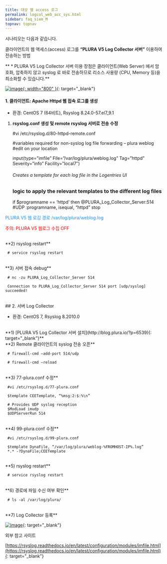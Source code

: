 ```yaml
---
title: 대상 웹 access 로그
permalink: logcol_web_acc_sys.html
sidebar: faq_siem_M
topnav: topnav
---
```


시나리오는 다음과 같습니다.

클라이언트의 웹 액세스(access) 로그를 **“PLURA V5 Log Collector 서버”**  이용하여 전송하는 방법

 

** * PLURA V5 Log Collector 서버 이용 장점은 클라이언트(Web Server) 에서 암호화, 압축하지 않고 syslog 로 바로 전송하므로 리소스 사용량 (CPU, Memory 등)을 최소화할 수 있습니다.**

[![image](/docs/images/Additianal/logcol/1.png){: width="800" }](/docs/images/Additianal/logcol/1.png){: target="_blank"}

 

#### 1. 클라이언트: Apache Httpd 웹 접속 로그를 생성

* 환경: CentOS 7 (64비트), Rsyslog 8.24.0-57.el7_9.1

1) **rsyslog.conf 생성 및 remote rsyslog 서버로 전송 수정**

     #vi /etc/rsyslog.d/80-httpd-remote.conf

     #variables required for non-syslog log file forwarding – plura weblog
     #edit on your location

     input(type=”imfile”
     File=”/var/log/plura/weblog.log”
     Tag=”httpd”
     Severity=”info”
     Facility=”local7″)

     ###### Creates a template for each log file in the Logentries UI
     ### logic to apply the relevant templates to the different log files

     if $programname == ‘httpd’ then @PLURA_Log_Collector_Server:514 #UDP
     :programname, isequal, “httpd” stop


 <font color='dodgerblue'> PLURA V5 웹 로깅 경로 /var/log/plura/weblog.log </font>

 <font color='red'> 주의: PLURA V5 웹로그 수집 OFF </font>

<br />
**2) rsyslog restart**

     # service rsyslog restart

<br />
**3) 서버 접속 debug**

     # nc -zu PLURA_Log_Collector_Server 514

     Connection to PLURA_Log_Collector_Server 514 port [udp/syslog] succeeded!

 <br />
## 2. 서버 Log Collector

* 환경: CentOS 7, Rsyslog 8.2010.0

<br />
**1) [PLURA V5 Log Collector 서버 설치](http://blog.plura.io/?p=6539){: target="_blank"}**

<br />
**2) Remote 클라이언트의 syslog 전송 오픈**

     # firewall-cmd –add-port 514/udp

     # firewall-cmd –reload

<br />
**3) 77-plura.conf 수정**

     #vi /etc/rsyslog.d/77-plura.conf

     $template CEETemplate, “%msg:2:$:%\n”

     # Provides UDP syslog reception
     $ModLoad imudp
     $UDPServerRun 514

<br />
**4) 99-plura.conf 수정**

     #vi /etc/rsyslog.d/99-plura.conf

     $template DynaFile, “/var/log/plura/weblog-%FROMHOST-IP%.log”
     *.* -?DynaFile;CEETemplate

<br />
**5) rsyslog restart**

     # service rsyslog restart

<br />
**6) 경로에 파일 수신 여부 확인**

     # ls -al /var/log/plura/

<br />
**7) Log Collector 등록**

[![image](/docs/images/Additianal/logcol/2.png)](/docs/images/Additianal/logcol/2.png){: target="_blank"}


외부 참고 사이트

[https://rsyslog.readthedocs.io/en/latest/configuration/modules/imfile.html](https://rsyslog.readthedocs.io/en/latest/configuration/modules/imfile.html){: target="_blank"}